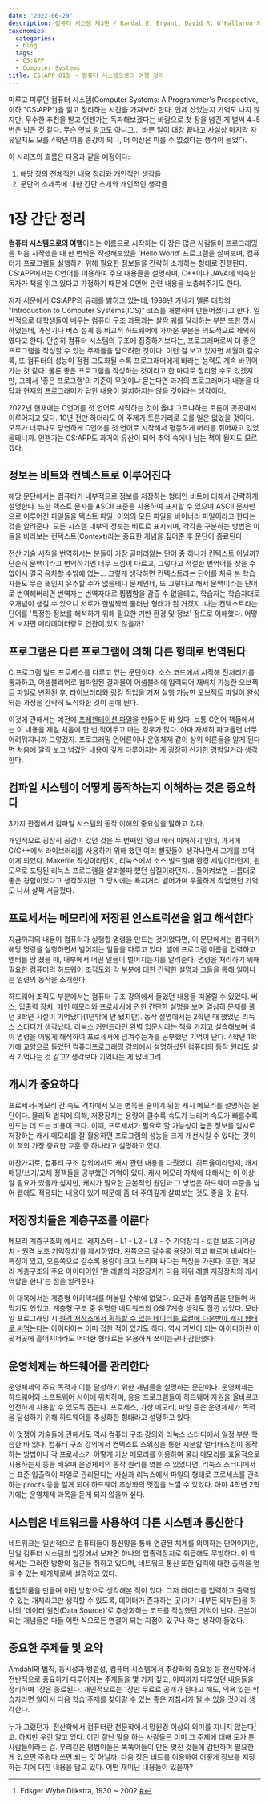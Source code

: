 ```yaml
---
date: "2022-06-29"
description: 컴퓨터 시스템 제3판 / Randal E. Bryant, David R. O'Hallaron 지음 / 김형신 옮김
taxonomies:
  categories:
  - blog
  tags:
  - CS:APP
  - Computer Systems
title: CS:APP 01장 - 컴퓨터 시스템으로의 여행 정리
---
```


미루고 미루던 컴퓨터 시스템(Computer Systems: A Programmer's Prospective, 이하 "CS:APP")을 읽고 정리하는 시간을 가져보려 한다. 언제 샀었는지 기억도 나지 않지만, 무수한 추천을 받고 언젠가는 독파해보겠다는 바람으로 첫 장을 넘긴 게 벌써 4~5번은 넘은 것 같다. 무슨 [옛날 광고](https://www.youtube.com/watch?v=m7mYqeUUF94)도 아니고... 바쁜 일이 대강 끝나고 사실상 마지막 자유일지도 모를 4학년 여름 종강이 되니, 더 이상은 미룰 수 없겠다는 생각이 들었다.
<!-- more -->

이 시리즈의 흐름은 다음과 같을 예정이다:

1. 해당 장의 전체적인 내용 정리와 개인적인 생각들
2. 문단의 소제목에 대한 간단 소개와 개인적인 생각들

# 1장 간단 정리
**컴퓨터 시스템으로의 여행**이라는 이름으로 시작하는 이 장은 많은 사람들이 프로그래밍을 처음 시작했을 때 한 번씩은 작성해보았을 'Hello World' 프로그램을 살펴보며, 컴퓨터가 프로그램들 실행하기 위해 필요한 정보들을 간략히 소개하는 형태로 진행된다. CS:APP에서는 C언어를 이용하여 주요 내용들을 설명하며, C++이나 JAVA에 익숙한 독자가 책을 읽고 있다고 가정하기 때문에 C언어 관련 내용을 보충해주기도 한다.

저자 서문에서 CS:APP의 유래를 밝히고 있는데, 1998년 카네기 멜론 대학의 "Introduction to Computer Systems(ICS)" 코스를 개발하며 만들어졌다고 한다. 일반적으로 대학생들이 배우는 컴퓨터 구조 과목과는 살짝 궤를 달리하는 부분 또한 명시하였는데, 가산기나 버스 설계 등 비교적 하드웨어에 가까운 부분은 의도적으로 제외하였다고 한다. 단순히 컴퓨터 시스템의 구조에 집중하기보다는, 프로그래머로써 더 좋은 프로그램을 작성할 수 있는 주제들을 담으려한 것이다. 이런 걸 보고 있자면 세월이 갈수록, 또 컴퓨터의 성능이 점점 고도화될 수록 프로그래머에게 바라는 능력도 계속 바뀌어가는 것 같다. 물론 좋은 프로그램을 작성하는 것이라고 한 마디로 정리할 수도 있겠지만, 그래서 '좋은 프로그램'의 기준이 무엇이냐 묻는다면 과거의 프로그래머가 내놓을 대답과 현재의 프로그래머가 답한 내용이 일치하지는 않을 것이라는 생각이다.

2022년 현재에는 C언어를 첫 언어로 시작하는 것이 옳냐 그르냐하는 토론이 곳곳에서 이루어지고 있다. 10년 전만 하더라도 이 주제가 토론거리로 오를 일은 없었을 것이다. 모두가 너무나도 당연하게 C언어를 첫 언어로 시작해서 평등하게 머리를 쥐어짜고 있었을테니까. 언젠가는 CS:APP도 과거의 유산이 되어 추억 속에나 남는 책이 될지도 모르겠다.

## 정보는 비트와 컨텍스트로 이루어진다
해당 문단에서는 컴퓨터가 내부적으로 정보를 저장하는 형태인 비트에 대해서 간략하게 설명한다. 또한 텍스트 문자를 ASCII 표준을 사용하여 표시할 수 있으며 ASCII 문자만으로 이루어진 파일들을 텍스트 파일, 이외의 모든 파일을 바이너리 파일이라고 한다는 것을 알려준다. 모든 시스템 내부의 정보는 비트로 표시되며, 각각을 구분하는 방법은 이들을 바라보는 컨텍스트(Context)라는 중요한 개념을 짚어준 후 문단이 종료된다.

전산 기술 서적을 번역하시는 분들이 가장 골머리앓는 단어 중 하나가 컨텍스트 아닐까? 단순히 문맥이라고 번역하기엔 너무 느낌이 다르고, 그렇다고 적절한 번역어를 찾을 수 없어서 결국 음차할 수밖에 없는... 그렇게 생각하면 컨텍스트라는 단어를 처음 본 학습자들도 무슨 뜻인지 유추할 수가 없을테니 문제인데, 또 그렇다고 해서 문맥이라는 단어로 번역해버리면 번역자는 번역자대로 찝찝함을 감출 수 없을테고, 학습자는 학습자대로 오개념이 생길 수 있으니 서로가 한발짝씩 물러난 형태가 된 거겠지. 나는 컨텍스트라는 단어를 '특정한 정보를 해석하기 위해 필요한 기반 환경 및 정보' 정도로 이해했다. 어떻게 보자면 메타데이터랑도 연관이 있지 않을까?

## 프로그램은 다른 프로그램에 의해 다른 형태로 번역된다
C 프로그램 빌드 프로세스를 다루고 있는 문단이다. 소스 코드에서 시작해 전처리기를 통과하고, 어셈블리어로 컴파일된 결과물이 어셈블러에 입력되어 재배치 가능한 오브젝트 파일로 변환된 후, 라이브러리와 링킹 작업을 거져 실행 가능한 오브젝트 파일이 완성되는 과정을 간략히 도식화한 것이 눈에 띈다.

이것에 관해서는 예전에 [프레젠테이션 파일](https://github.com/hatchling13/presentation/blob/master/seminar/pre-2021/C%20Build%20Process.pptx)을 만들어둔 바 있다. 보통 C언어 책들에서는 이 내용을 제일 처음에 한 번 적어두고 마는 경우가 많다. 아마 자세히 파고들면 너무 어려워지니까 그렇겠지. 프로그래밍 언어론이나 운영체제 같이 상위 이론들을 알게 된다면 처음에 깔짝 보고 넘겼던 내용이 깊게 다루어지는 게 굉장히 신기한 경험일거라 생각한다.

## 컴파일 시스템이 어떻게 동작하는지 이해하는 것은 중요하다
3가지 관점에서 컴파일 시스템의 동작 이해의 중요성을 말하고 있다.

개인적으로 굉장히 공감이 갔던 것은 두 번째인 '링크 에러 이해하기'인데, 과거에 C/C++에서 라이브러리를 사용하기 위해 했던 여러 뻘짓들이 생각나면서 고개를 끄덕이게 되었다. Makefile 작성이라던지, 리눅스에서 소스 빌드할때 환경 세팅이라던지, 윈도우로 포팅된 리눅스 프로그램을 살펴볼때 했던 삽질이라던지... 돌이켜보면 나름대로 좋은 경험이었다고 생각하지만 그 당시에는 욕지거리 뱉어가며 우울하게 작업했던 기억도 나서 살짝 서글펐다.

## 프로세서는 메모리에 저장된 인스트럭션을 읽고 해석한다
지금까지의 내용이 컴퓨터가 실행할 명령을 만드는 것이었다면, 이 문단에서는 컴퓨터가 해당 명령을 실행하면서 벌어지는 일들을 다루고 있다. 셸에 프로그램 이름을 입력하고 엔터를 땅 쳤을 때, 내부에서 어떤 일들이 벌어지는지를 알려준다. 명령을 처리하기 위해 필요한 컴퓨터의 하드웨어 조직도와 각 부분에 대한 간략한 설명과 그들을 통해 일어나는 일련의 동작을 소개한다.

하드웨어 조직도 부분에서는 컴퓨터 구조 강의에서 들었던 내용을 떠올릴 수 있었다. 버스, 입출력 장치, 메인 메모리와 프로세서에 관한 간단한 설명을 보며 열심히 문제를 풀던 3학년 시절이 기억났다(1년밖에 안 됐지만). 동작 설명에서는 2학년 때 했었던 리눅스 스터디가 생각났다. [리눅스 커맨드라인 완벽 입문서](https://lod.nl.go.kr/home/ir/irdetail.jsp?uri=http://lod.nl.go.kr/resource/KMO201302705)라는 책을 가지고 실습해보며 셸이 명령을 어떻게 해석하여 프로세서에 넘겨주는가를 공부했던 기억이 난다. 4학년 1학기에 교양으로 들었던 컴퓨터프로그래밍 강의에서 설명하셨던 컴퓨터의 동작 원리도 살짝 기억나는 것 같고? 생각보다 기억나는 게 많네그려.

## 캐시가 중요하다
프로세서-메모리 간 속도 격차에서 오는 병목을 줄이기 위한 캐시 메모리를 설명하는 문단이다. 물리적 법칙에 의해, 저장장치는 용량이 클수록 속도가 느리며 속도가 빠를수록 만드는 데 드는 비용이 크다. 이때, 프로세서가 필요로 할 가능성이 높은 정보를 임시로 저장하는 캐시 메모리를 잘 활용하면 프로그램의 성능을 크게 개선시킬 수 있다는 것이 이 책의 가장 중요한 교훈 중 하나라고 설명하고 있다.

마찬가지로, 컴퓨터 구조 강의에서도 캐시 관련 내용을 다뤘었다. 히트율이라던지, 캐시 매핑/쓰기/교체 정책들을 공부했던 기억이 있다. 캐시 메모리 자체에 대해서는 이 이상 알 필요가 있을까 싶지만, 캐시가 필요한 근본적인 원인과 그 방법은 하드웨어 수준을 넘어 웹에도 적용되는 내용이 있기 때문에 좀 더 주의깊게 살펴보는 것도 좋을 것 같다.

## 저장장치들은 계층구조를 이룬다
메모리 계층구조의 예시로 '레지스터 - L1 - L2 - L3 - 주 기억장치 - 로컬 보조 기억장치 - 원격 보조 기억장치'를 제시하였다. 왼쪽으로 갈수록 용량이 적고 빠르며 비싸다는 특징이 있고, 오른쪽으로 갈수록 용량이 크고 느리며 싸다는 특징을 가진다. 또한, 메모리 계층구조의 주요 아이디어인 '한 레벨의 저장장치가 다음 하위 레벨 저장장치의 캐시 역할을 한다'는 점을 알려준다.

이 대목에서는 계층형 아키텍처를 떠올릴 수밖에 없었다. 요근래 졸업작품을 만들며 써먹기도 했었고, 계층형 구조 중 유명한 네트워크의 OSI 7계층 생각도 잠깐 났었다. 모바일 프로그래밍 시 [원격 저장소에서 획득할 수 있는 데이터를 로컬에 다운받아 캐시 형태로 써먹는다](https://developer.android.com/training/data-storage/room?hl=ko)는 아이디어는 이미 접한 적이 있기도 하다. 역시 기반이 되는 아이디어란 이곳저곳에 흩어지더라도 어떠한 형태로든 유용하게 쓰이는구나 감탄했다.

## 운영체제는 하드웨어를 관리한다
운영체제의 주요 목적과 이를 달성하기 위한 개념들을 설명하는 문단이다. 운영체제는 하드웨어와 소프트웨어 사이에 위치하며, 응용 프로그램들이 하드웨어 자원을 올바르고 안전하게 사용할 수 있도록 돕는다. 프로세스, 가상 메모리, 파일 등은 운영체제가 목적을 달성하기 위해 하드웨어를 추상화한 형태라고 설명하고 있다.

이 멋쟁이 기술들에 관해서도 역시 컴퓨터 구조 강의와 리눅스 스터디에서 일정 부분 학습한 바 있다. 컴퓨터 구조 강의에서 컨텍스트 스위칭을 통한 시분할 멀티태스킹이 동작하는 방법이나 각 프로세스가 어떻게 가상 메모리를 이용하여 물리 메모리를 효율적으로 사용하는지 등을 배우며 운영체제의 동작 원리를 엿볼 수 있었다면, 리눅스 스터디에서는 표준 입출력이 파일로 관리된다는 사실과 리눅스에서 파일의 형태로 프로세스를 관리하는 `procfs` 등을 알게 되며 하드웨어 추상화의 멋짐을 느낄 수 있었다. 아마 4학년 2학기에는 운영체제 과목을 듣게 되지 않을까 싶다.

## 시스템은 네트워크를 사용하여 다른 시스템과 통신한다
네트워크는 일반적으로 컴퓨터들이 통신망을 통해 연결된 체계를 의미하는 단어이지만, 단일 컴퓨터 시스템의 입장에서 보자면 하나의 입출력장치로 취급해도 무방하다. 이 책에서는 그러한 방향의 접근을 취하고 있으며, 네트워크 통신 또한 입력에 대한 출력을 얻을 수 있는 매개체로써 설명하고 있다.

졸업작품을 만들며 이런 방향으로 생각해본 적이 있다. 그저 데이터를 입력하고 출력할 수 있는 개체라고만 생각할 수 있도록, 데이터가 존재하는 곳(기기 내부든 외부든)을 하나의 '데이터 원천(Data Source)'로 추상화하는 코드를 작성했던 기억이 난다. 근본이 되는 개념들은 다들 어떤 식으로든 연결이 되는 지점이 있구나 하는 생각이 들었다.

## 중요한 주제들 및 요약
Amdahl의 법칙, 동시성과 병렬성, 컴퓨터 시스템에서 추상화의 중요성 등 전산학에서 전반적으로 중요하게 다루어지는 주제들을 몇 가지 짚고, 이때까지 다루었던 내용들을 정리하며 1장은 종료된다. 개인적으로는 1장만 무료로 공개가 된다고 해도, 의욕 있는 학습자라면 알아서 다음 학습 주제를 찾아갈 수 있는 좋은 지침서가 될 수 있을 것이라 생각한다.

누가 그랬던가, 전산학에서 컴퓨터란 천문학에서 망원경 이상의 의미를 지니지 않는다[^1]고. 하지만 우린 알고 있다. 이런 잘난 말을 하는 사람들은 이미 그 주제에 대해 도가 튼 사람들이라는 걸. 우리같은 평범이들은 똑똑이들이 만든 멋진 것들에 감탄하며 필요한 게 있으면 주워다 쓰면 되는 것 아닐까. 다음 장은 비트를 이용하여 어떻게 정보를 저장하는 지에 대한 내용을 담고 있다. 어떤 재미난 내용들이 있을까?

[^1]: Edsger Wybe Dijkstra, 1930 ~ 2002 [#](https://www.brainyquote.com/quotes/edsger_dijkstra_201168)
